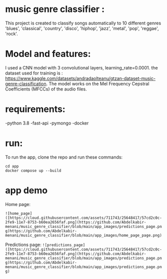 # music genre classifier :
This project is created to classify songs automatically to 10 different genres 'blues', 'classical', 'country', 'disco', 'hiphop', 'jazz', 'metal', 'pop', 'reggae', 'rock'.
# Model and features:
I used a CNN model with 3 convolutional layers, learning_rate=0.0001. the dataset used for training is : https://www.kaggle.com/datasets/andradaolteanu/gtzan-dataset-music-genre-classification. 
The model works on the Mel Frequency Cepstral Coefficients (MFCCs) of the audio files.
# requirements:
-python 3.8
-fast-api
-pymongo
-docker
# run:
To run the app, clone the repo and run these commands:
```
cd app
docker compose up --build
```
# app demo
Home page:

``![home_page]([https://cloud.githubusercontent.com/assets/711743/25648417/57cd2c0c-2fe9-11e7-8753-b60ea2656faf.png](https://github.com/Abdelkabir-menani/music_genre_classifier/blob/main/app_images/predictions_page.png)https://github.com/Abdelkabir-menani/music_genre_classifier/blob/main/app_images/home_page_page.png)``

Predictions page:
``![predictions_page]([https://cloud.githubusercontent.com/assets/711743/25648417/57cd2c0c-2fe9-11e7-8753-b60ea2656faf.png](https://github.com/Abdelkabir-menani/music_genre_classifier/blob/main/app_images/predictions_page.png)https://github.com/Abdelkabir-menani/music_genre_classifier/blob/main/app_images/predictions_page.png)``
